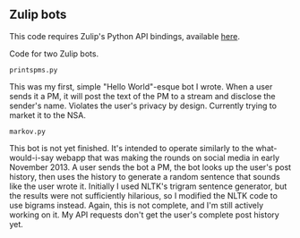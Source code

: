 Zulip bots
---------------

This code requires Zulip's Python API bindings, available [here](https://zulip.com/api/).

Code for two Zulip bots.

`printspms.py`

This was my first, simple "Hello World"-esque bot I wrote. When a user sends it a PM, it will post the text of the PM to a stream and disclose the sender's name. Violates the user's privacy by design. Currently trying to market it to the NSA.

`markov.py`

This bot is not yet finished. It's intended to operate similarly to the what-would-i-say webapp that was making the rounds on social media in early November 2013. A user sends the bot a PM, the bot looks up the user's post history, then uses the history to generate a random sentence that sounds like the user wrote it. Initially I used NLTK's trigram sentence generator, but the results were not sufficiently hilarious, so I modified the NLTK code to use bigrams instead.
Again, this is not complete, and I'm still actively working on it. My API requests don't get the user's complete post history yet.